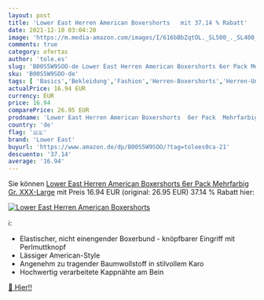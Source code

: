 ```yaml
---
layout: post
title: 'Lower East Herren American Boxershorts   mit 37.14 % Rabatt'
date: 2021-12-10 03:04:20
image: 'https://m.media-amazon.com/images/I/616bBbZqtOL._SL500_._SL400_.jpg'
comments: true
category: ofertas
author: 'tole.es'
slug: 'B00S5W9SOO-de Lower East Herren American Boxershorts 6er Pack Mehrfarbig...'
sku: 'B00S5W9SOO-de'
tags: [ 'Basics','Bekleidung','Fashion','Herren-Boxershorts','Herren-Unterwäsche','Herrenbekleidung','Regular Stores','Specialty Stores','lower east', ]
actualPrice: 16.94 EUR
currency: EUR
price: 16.94
comparePrice: 26.95 EUR
prodname: 'Lower East Herren American Boxershorts  6er Pack  Mehrfarbig   Gr. XXX-Large'
country: 'de'
flag: '🇩🇪'
brand: 'Lower East'
buyurl: 'https://www.amazon.de/dp/B00S5W9SOO/?tag=tolees0ca-21'
descuento: '37.14'
average: '16.94'
---
```


Sie können [Lower East Herren American Boxershorts  6er Pack  Mehrfarbig   Gr. XXX-Large](https://www.amazon.de/dp/B00S5W9SOO/?tag=tolees0ca-21) mit Preis 16.94 EUR (original: 26.95 EUR) 37.14 % Rabatt hier:

[![Lower East Herren American Boxershorts  ](https://m.media-amazon.com/images/I/616bBbZqtOL._SL500_._SL400_.jpg)](https://www.amazon.de/dp/B00S5W9SOO/?tag=tolees0ca-21)

ℹ️:

- Elastischer, nicht einengender Boxerbund - knöpfbarer Eingriff mit Perlmuttknopf
- Lässiger American-Style
- Angenehm zu tragender Baumwollstoff in stilvollem Karo
- Hochwertig verarbeitete Kappnähte am Bein

[🛒 Hier!!](https://www.amazon.de/dp/B00S5W9SOO/?tag=tolees0ca-21)
